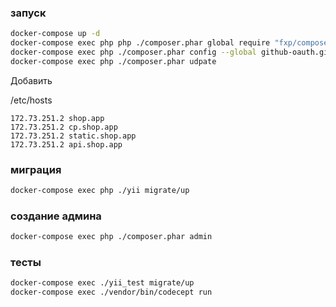 ### запуск
```bash
docker-compose up -d
docker-compose exec php php ./composer.phar global require "fxp/composer-asset-plugin:^1.2.0"
docker-compose exec php ./composer.phar config --global github-oauth.github.com 'enter your github token'
docker-compose exec php ./composer.phar udpate
```

Добавить

/etc/hosts
```
172.73.251.2 shop.app
172.73.251.2 cp.shop.app
172.73.251.2 static.shop.app
172.73.251.2 api.shop.app
``` 


### миграция
```bash
docker-compose exec php ./yii migrate/up
```

### создание админа
```bash
docker-compose exec php ./composer.phar admin
```

### тесты
```bash
docker-compose exec ./yii_test migrate/up
docker-compose exec ./vendor/bin/codecept run
```